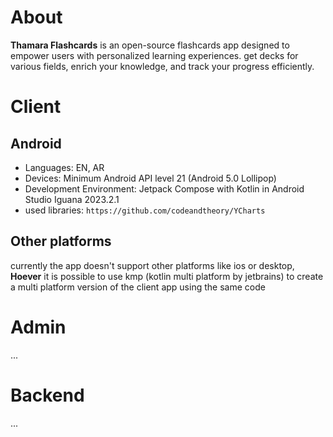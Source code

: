 # About
**Thamara Flashcards** is an open-source flashcards app designed to empower users with personalized learning experiences. get decks for various fields, enrich your knowledge, and track your progress efficiently.


# Client 
## Android
- Languages: EN, AR
- Devices: Minimum Android API level 21 (Android 5.0 Lollipop)
- Development Environment: Jetpack Compose with Kotlin in Android Studio Iguana 2023.2.1
- used libraries: `https://github.com/codeandtheory/YCharts`

## Other platforms
currently the app doesn't support other platforms like ios or desktop, **Hoever** it is possible to use kmp (kotlin multi platform by jetbrains) to create a multi platform version of the client app using the same code

# Admin
...

# Backend
...
